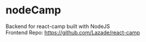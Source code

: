 # nodeCamp
Backend for react-camp built with NodeJS\
Frontend Repo: https://github.com/Lazade/react-camp

